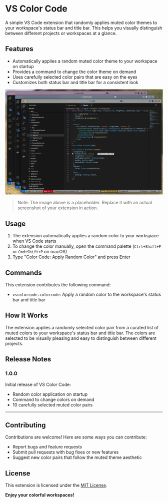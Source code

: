 # VS Color Code

A simple VS Code extension that randomly applies muted color themes to your workspace's status bar and title bar. This helps you visually distinguish between different projects or workspaces at a glance.

## Features

- Automatically applies a random muted color theme to your workspace on startup
- Provides a command to change the color theme on demand
- Uses carefully selected color pairs that are easy on the eyes
- Customizes both status bar and title bar for a consistent look

![VS Color Code in action](demo.png)

> Note: The image above is a placeholder. Replace it with an actual screenshot of your extension in action.

## Usage

1. The extension automatically applies a random color to your workspace when VS Code starts
2. To change the color manually, open the command palette (`Ctrl+Shift+P` or `Cmd+Shift+P` on macOS)
3. Type "Color Code: Apply Random Color" and press Enter

## Commands

This extension contributes the following command:

* `vscolorcode.colorcode`: Apply a random color to the workspace's status bar and title bar

## How It Works

The extension applies a randomly selected color pair from a curated list of muted colors to your workspace's status bar and title bar. The colors are selected to be visually pleasing and easy to distinguish between different projects.

## Release Notes

### 1.0.0

Initial release of VS Color Code:
- Random color application on startup
- Command to change colors on demand
- 10 carefully selected muted color pairs

---

## Contributing

Contributions are welcome! Here are some ways you can contribute:

- Report bugs and feature requests
- Submit pull requests with bug fixes or new features
- Suggest new color pairs that follow the muted theme aesthetic

## License

This extension is licensed under the [MIT License](LICENSE).

**Enjoy your colorful workspaces!**
